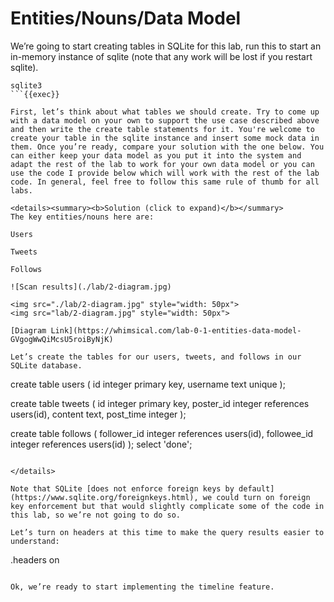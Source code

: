 # Entities/Nouns/Data Model

We’re going to start creating tables in SQLite for this lab, run this to start an in-memory instance of sqlite (note that any work will be lost if you restart sqlite).

```
sqlite3
```{{exec}}

First, let’s think about what tables we should create. Try to come up with a data model on your own to support the use case described above and then write the create table statements for it. You're welcome to create your table in the sqlite instance and insert some mock data in them. Once you’re ready, compare your solution with the one below. You can either keep your data model as you put it into the system and adapt the rest of the lab to work for your own data model or you can use the code I provide below which will work with the rest of the lab code. In general, feel free to follow this same rule of thumb for all labs.

<details><summary><b>Solution (click to expand)</b></summary>
The key entities/nouns here are:

Users

Tweets

Follows

![Scan results](./lab/2-diagram.jpg)

<img src="./lab/2-diagram.jpg" style="width: 50px">
<img src="lab/2-diagram.jpg" style="width: 50px">

[Diagram Link](https://whimsical.com/lab-0-1-entities-data-model-GVgogWwQiMcsU5roiByNjK)

Let’s create the tables for our users, tweets, and follows in our SQLite database.

```
create table users (
    id integer primary key,
    username text unique
);

create table tweets (
    id integer primary key,
    poster_id integer references users(id),
    content text,
    post_time integer
);

create table follows (
    follower_id integer references users(id),
    followee_id integer references users(id)
);
select 'done';
```{{exec}}

</details>

Note that SQLite [does not enforce foreign keys by default](https://www.sqlite.org/foreignkeys.html), we could turn on foreign key enforcement but that would slightly complicate some of the code in this lab, so we’re not going to do so.
    
Let’s turn on headers at this time to make the query results easier to understand:

```
.headers on
```{{exec}}

Ok, we’re ready to start implementing the timeline feature.
